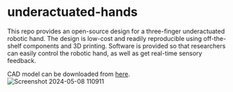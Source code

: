 # underactuated-hands
This repo provides an open-source design for a three-finger underactuated robotic hand. The design is low-cost and readily reproducible using off-the-shelf components and 3D printing. Software is provided so that researchers can easily control the robotic hand, as well as get real-time sensory feedback.

CAD model can be downloaded from [here](https://stevens0-my.sharepoint.com/:u:/g/personal/lwang4_stevens_edu/EX47wA0kKBVOqwH9P3gvtv0BDL-9bCvxESM_y-H_IIvzmQ?e=briaRj).
![Screenshot 2024-05-08 110911](https://github.com/stevens-armlab/underactuated-hands/assets/20483987/ad626e04-1fcb-4a81-ad84-c8db43af08d0)
